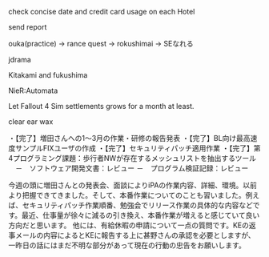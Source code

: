 check concise date and credit card usage on each Hotel

send report

ouka(practice) -> rance quest -> rokushimai -> SEなれる

jdrama

Kitakami and fukushima

NieR:Automata

Let Fallout 4 Sim settlements grows for a month at least.

clear ear wax

・【完了】増田さんへの1～3月の作業・研修の報告発表
・【完了】BL向け最高速度サンプルFIXユーザの作成
・【完了】セキュリティパッチ適用作業
・【完了】第4プログラミング課題：歩行者NWが存在するメッシュリストを抽出するツール
　－　ソフトウェア開発文書：レビュー
  －　プログラム検証記録：レビュー
  
  今週の頭に増田さんとの発表会、面談によりiPAの作業内容、詳細、環境。以前より把握できてきました。そして、本番作業についてのことも習いました。例えば、セキュリティパッチ作業順番、勉強会でリリース作業の具体的な内容などです。最近、仕事量が徐々に減るの引き換え、本番作業が増えると感じていて良い方向だと思います。
他には、有給休暇の申請について一点の質問です。KEの返事メールの内容によるとKEに報告する上に甚野さんの承認を必要としますが、一昨日の話にはまだ不明な部分があって現在の行動の忠告をお願いします。
